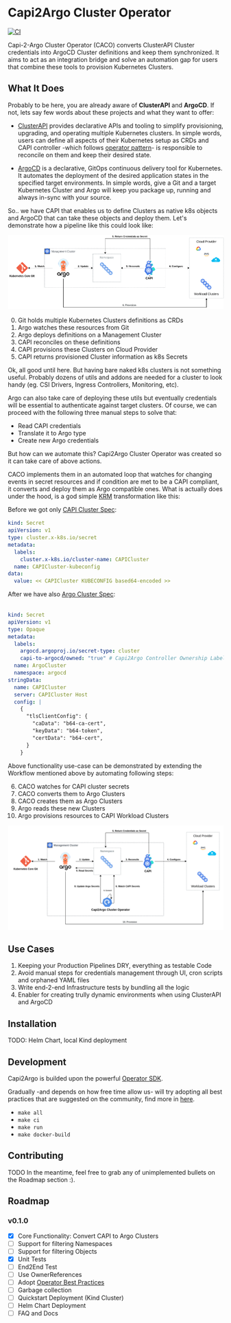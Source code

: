 # Capi2Argo Cluster Operator

[![CI](https://github.com/dntosas/capi2argo-cluster-operator/actions/workflows/ci.yml/badge.svg?branch=main)](https://github.com/dntosas/capi2argo-cluster-operator/actions/workflows/ci.yml)

Capi-2-Argo Cluster Operator (CACO) converts ClusterAPI Cluster credentials into ArgoCD Cluster definitions and keep them synchronized. It aims to act as an integration bridge and solve an automation gap for users that combine these tools to provision Kubernetes Clusters.

## What It Does

Probably to be here, you are already aware of **ClusterAPI** and **ArgoCD**. If not, lets say few words about these projects and what they want to offer:

- [ClusterAPI](https://cluster-api.sigs.k8s.io/) provides declarative APIs and tooling to simplify provisioning, upgrading, and operating multiple Kubernetes clusters. In simple words, users can define all aspects of their Kubernetes setup as CRDs and CAPI controller -which follows [operator pattern](https://kubernetes.io/docs/concepts/extend-kubernetes/operator/)- is responsible to reconcile on them and keep their desired state.

- [ArgoCD](https://argo-cd.readthedocs.io/en/stable/) is a declarative, GitOps continuous delivery tool for Kubernetes. It automates the deployment of the desired application states in the specified target environments. In simple words, give a Git and a target Kubernetes Cluster and Argo will keep you package up, running and always in-sync with your source.

So.. we have CAPI that enables us to define Clusters as native k8s objects and ArgoCD that can take these objects and deploy them. Let's demonstrate how a pipeline like this could look like:

![flow-without-capi2argo](docs/flow-without-operator.png)

0. Git holds multiple Kubernetes Clusters definitions as CRDs
1. Argo watches these resources from Git
2. Argo deploys definitions on a Management Cluster
3. CAPI reconciles on these definitions
4. CAPI provisions these Clusters on Cloud Provider
5. CAPI returns provisioned Cluster information as k8s Secrets

Ok, all good until here. But having bare naked k8s clusters is not something useful. Probably dozens of utils and addons are needed for a cluster to look handy (eg. CSI Drivers, Ingress Controllers, Monitoring, etc).

Argo can also take care of deploying these utils but eventually credentials will be essential to authenticate against target clusters. Of course, we can proceed with the following three manual steps to solve that:

- Read CAPI credentials
- Translate it to Argo type
- Create new Argo credentials

But how can we automate this? Capi2Argo Cluster Operator was created so it can take care of above actions.

CACO implements them in an automated loop that watches for changing events in secret resources and if condition are met to be a CAPI compliant, it converts and deploy them as Argo compatible ones. What is actually does under the hood, is a god simple [KRM](https://github.com/kubernetes/design-proposals-archive/blob/8da1442ea29adccea40693357d04727127e045ed/architecture/resource-management.md) transformation like this:

Before we got only [CAPI Cluster Spec]():
```yaml
kind: Secret
apiVersion: v1
type: cluster.x-k8s.io/secret
metadata:
  labels:
    cluster.x-k8s.io/cluster-name: CAPICluster
  name: CAPICluster-kubeconfig
data:
  value: << CAPICluster KUBECONFIG based64-encoded >>
```

After we have also [Argo Cluster Spec](https://argo-cd.readthedocs.io/en/stable/operator-manual/declarative-setup/#clusters):
```yaml

kind: Secret
apiVersion: v1
type: Opaque
metadata:
  labels:
    argocd.argoproj.io/secret-type: cluster
    capi-to-argocd/owned: "true" # Capi2Argo Controller Ownership Label
  name: ArgoCluster
  namespace: argocd
stringData:
  name: CAPICluster
  server: CAPICluster Host
  config: |
    {
      "tlsClientConfig": {
        "caData": "b64-ca-cert",
        "keyData": "b64-token",
        "certData": "b64-cert",
      }
    }
```

Above functionality use-case can be demonstrated by extending the Workflow mentioned above by automating following steps:

6. CACO watches for CAPI cluster secrets
7. CACO converts them to Argo Clusters
8. CACO creates them as Argo Clusters
9. Argo reads these new Clusters
10. Argo provisions resources to CAPI Workload Clusters

![flow-with-capi2argo](docs/flow-with-operator.png)


## Use Cases

1. Keeping your Production Pipelines DRY, everything as testable Code
2. Avoid manual steps for credentials management through UI, cron scripts and orphaned YAML files
3. Write end-2-end Infrastructure tests by bundling all the logic
4. Enabler for creating trully dynamic environments when using ClusterAPI and ArgoCD

## Installation

TODO: Helm Chart, local Kind deployment

## Development

Capi2Argo is builded upon the powerful [Operator SDK](link).

Gradually -and depends on how free time allow us- will try adopting all best practices that are suggested on the community, find more in [here](https://sdk.operatorframework.io/docs/best-practices/best-practices/).
- `make all`
- `make ci`
- `make run`
- `make docker-build`

## Contributing

TODO
In the meantime, feel free to grab any of unimplemented bullets on the Roadmap section :).

## Roadmap

### v0.1.0

- [x] Core Functionality: Convert CAPI to Argo Clusters
- [ ] Support for filtering Namespaces
- [ ] Support for filtering Objects
- [x] Unit Tests
- [ ] End2End Test
- [ ] Use OwnerReferences
- [ ] Adopt [Operator Best Practices](https://sdk.operatorframework.io/docs/best-practices/best-practices/)
- [ ] Garbage collection
- [ ] Quickstart Deployment (Kind Cluster)
- [ ] Helm Chart Deployment
- [ ] FAQ and Docs
